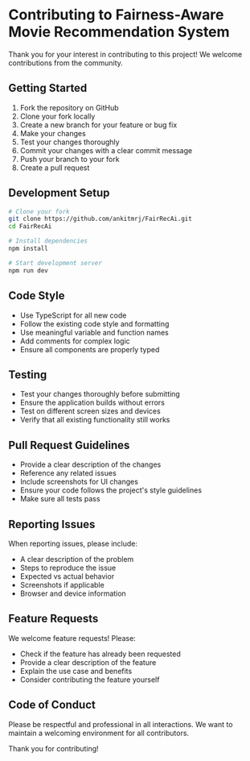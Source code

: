 # Contributing to Fairness-Aware Movie Recommendation System

Thank you for your interest in contributing to this project! We welcome contributions from the community.

## Getting Started

1. Fork the repository on GitHub
2. Clone your fork locally
3. Create a new branch for your feature or bug fix
4. Make your changes
5. Test your changes thoroughly
6. Commit your changes with a clear commit message
7. Push your branch to your fork
8. Create a pull request

## Development Setup

```bash
# Clone your fork
git clone https://github.com/ankitmrj/FairRecAi.git
cd FairRecAi

# Install dependencies
npm install

# Start development server
npm run dev
```

## Code Style

- Use TypeScript for all new code
- Follow the existing code style and formatting
- Use meaningful variable and function names
- Add comments for complex logic
- Ensure all components are properly typed

## Testing

- Test your changes thoroughly before submitting
- Ensure the application builds without errors
- Test on different screen sizes and devices
- Verify that all existing functionality still works

## Pull Request Guidelines

- Provide a clear description of the changes
- Reference any related issues
- Include screenshots for UI changes
- Ensure your code follows the project's style guidelines
- Make sure all tests pass

## Reporting Issues

When reporting issues, please include:
- A clear description of the problem
- Steps to reproduce the issue
- Expected vs actual behavior
- Screenshots if applicable
- Browser and device information

## Feature Requests

We welcome feature requests! Please:
- Check if the feature has already been requested
- Provide a clear description of the feature
- Explain the use case and benefits
- Consider contributing the feature yourself

## Code of Conduct

Please be respectful and professional in all interactions. We want to maintain a welcoming environment for all contributors.

Thank you for contributing!